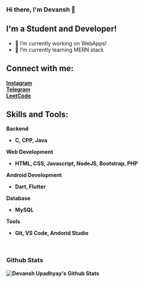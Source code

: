 ### Hi there, I'm Devansh  👋
##  I'm a Student and Developer!

- 🔭 I’m currently working on WebApps!
- 🌱 I’m currently learning MERN stack 


## Connect with me:
  
  <b><a href="https://www.instagram.com/devansh.xd/">Instagram</a><b><br>
  <b><a href="https://t.me/Dev_024">Telegram</a><b><br>
  <b><a href="https://leetcode.com/devansh_u112/">LeetCode</a><b>



## Skills and Tools:
<b>Backend<b>
   * C, CPP, Java
  
<b>Web Development<b>
   * HTML, CSS, Javascript, NodeJS, Bootstrap, PHP

<b>Android Development<b>
   * Dart, Flutter

 <b>Database<b>
   * MySQL
   
 <b>Tools<b>
   * Git, VS Code, Andorid  Studio
<br />


### Github Stats

<img alt="Devansh Upadhyay's Github Stats" src="https://github-readme-stats.vercel.app/api?username=DevanshUpadhyay26&show_icons=true&title_color=fff&icon_color=79ff97&text_color=9f9f9f&bg_color=151515&count_private=true" />
